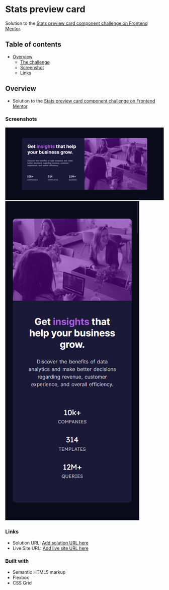 # Stats preview card 

Solution to the [Stats preview card component challenge on Frontend Mentor](https://www.frontendmentor.io/challenges/stats-preview-card-component-8JqbgoU62). 

## Table of contents

- [Overview](#overview)
  - [The challenge](#the-challenge)
  - [Screenshot](#screenshot)
  - [Links](#links)


## Overview

- Solution to the [Stats preview card component challenge on Frontend Mentor](https://www.frontendmentor.io/challenges/stats-preview-card-component-8JqbgoU62). 


### Screenshots

![](images/desktop_layout.png)
![](images/mobile_layout.png)


### Links

- Solution URL: [Add solution URL here](https://github.com/georgekj98/Stats-preview-card-challenge)
- Live Site URL: [Add live site URL here](https://georgekj98.github.io/Stats-preview-card-challenge/)


### Built with

- Semantic HTML5 markup
- Flexbox
- CSS Grid


